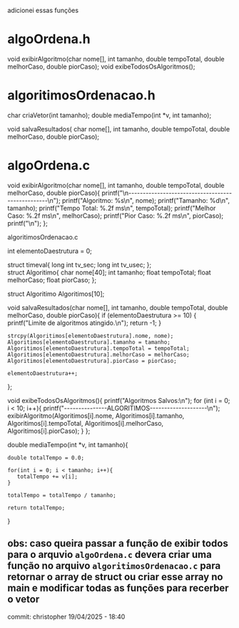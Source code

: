 adicionei essas funções

# algoOrdena.h

void exibirAlgoritmo(char nome[], int tamanho, double tempoTotal, double melhorCaso, double piorCaso);
void exibeTodosOsAlgoritmos();

# algoritimosOrdenacao.h

char criaVetor(int tamanho);
double mediaTempo(int *v, int tamanho);

void salvaResultados( char nome[], int tamanho, double tempoTotal, double melhorCaso, double piorCaso);

# algoOrdena.c

void exibirAlgoritmo(char nome[], int tamanho, double tempoTotal, double melhorCaso, double piorCaso){
    printf("\n--------------------------------------------------\n");
    printf("Algoritmo: %s\n", nome);
    printf("Tamanho: %d\n", tamanho);
    printf("Tempo Total: %.2f ms\n", tempoTotal);
    printf("Melhor Caso: %.2f ms\n", melhorCaso);
    printf("Pior Caso: %.2f ms\n", piorCaso);
    printf("\n");
};

algoritimosOrdenacao.c

int elementoDaestrutura = 0;

struct timeval{
    long int tv_sec; 
    long int tv_usec; 
};   
struct Algoritimo{
    char nome[40];
    int tamanho;
    float tempoTotal;
    float melhorCaso;
    float piorCaso;
};

struct Algoritimo Algoritimos[10]; 

void salvaResultados(char nome[], int tamanho, double tempoTotal, double melhorCaso, double piorCaso){
    if (elementoDaestrutura >= 10) {
        printf("Limite de algoritmos atingido.\n");
        return -1;
    }

    strcpy(Algoritimos[elementoDaestrutura].nome, nome); 
    Algoritimos[elementoDaestrutura].tamanho = tamanho;
    Algoritimos[elementoDaestrutura].tempoTotal = tempoTotal;
    Algoritimos[elementoDaestrutura].melhorCaso = melhorCaso;
    Algoritimos[elementoDaestrutura].piorCaso = piorCaso;

    elementoDaestrutura++;
};

void exibeTodosOsAlgoritmos(){
    printf("Algoritmos Salvos:\n");
    for (int i = 0; i < 10; i++){
        printf("---------------ALGORITIMOS--------------------\n");
        exibirAlgoritmo(Algoritimos[i].nome, Algoritimos[i].tamanho, Algoritimos[i].tempoTotal, Algoritimos[i].melhorCaso, Algoritimos[i].piorCaso);
    }
};

double mediaTempo(int *v, int tamanho){

    double totalTempo = 0.0;

    for(int i = 0; i < tamanho; i++){
       totalTempo += v[i];
    }
    
    totalTempo = totalTempo / tamanho;

    return totalTempo;
}

## obs: caso queira passar a função de exibir todos para o arquvio ``algoOrdena.c`` devera criar uma função no arquivo ``algoritimosOrdenacao.c`` para retornar o array de struct ou criar esse array no main e modificar todas as funções para recerber o vetor

commit: christopher 19/04/2025 - 18:40